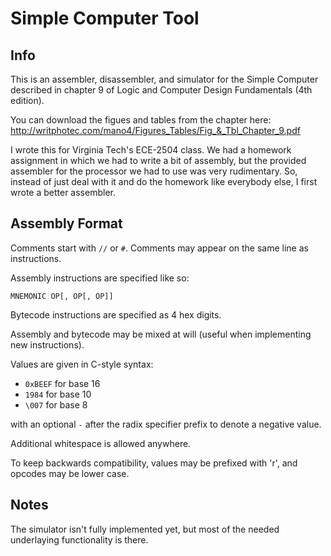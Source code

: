 # Simple Computer Tool

## Info

This is an assembler, disassembler, and simulator for the Simple Computer
described in chapter 9 of Logic and Computer Design Fundamentals (4th edition).

You can download the figues and tables from the chapter here:
<http://writphotec.com/mano4/Figures_Tables/Fig_&_Tbl_Chapter_9.pdf>

I wrote this for Virginia Tech's ECE-2504 class. We had a homework assignment
in which we had to write a bit of assembly, but the provided assembler for the
processor we had to use was very rudimentary. So, instead of just deal with it
and do the homework like everybody else, I first wrote a better assembler.

## Assembly Format

Comments start with `//` or `#`.
Comments may appear on the same line as instructions.

Assembly instructions are specified like so:

    MNEMONIC OP[, OP[, OP]]

Bytecode instructions are specified as 4 hex digits.

Assembly and bytecode may be mixed at will
(useful when implementing new instructions).

Values are given in C-style syntax:

* `0xBEEF` for base 16
* `1984` for base 10
* `\007` for base 8

with an optional `-` after the radix specifier prefix to denote a negative
value.

Additional whitespace is allowed anywhere.

To keep backwards compatibility, values may be prefixed with 'r',
and opcodes may be lower case.

## Notes

The simulator isn't fully implemented yet, but most of the needed underlaying
functionality is there.
